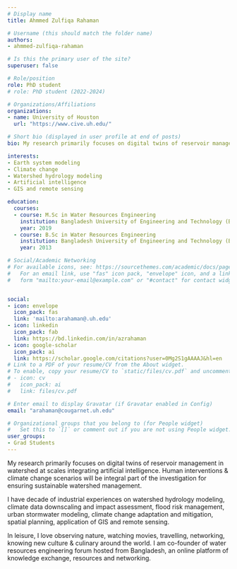 ```yaml
---
# Display name
title: Ahmmed Zulfiqa Rahaman

# Username (this should match the folder name)
authors:
- ahmmed-zulfiqa-rahaman

# Is this the primary user of the site?
superuser: false

# Role/position
role: PhD student
# role: PhD student (2022-2024)

# Organizations/Affiliations
organizations:
- name: University of Houston
  url: "https://www.cive.uh.edu/"

# Short bio (displayed in user profile at end of posts)
bio: My research primarily focuses on digital twins of reservoir management in watershed at scales integrating artificial intelligence. 

interests:
- Earth system modeling 
- Climate change
- Watershed hydrology modeling
- Artificial intelligence
- GIS and remote sensing

education:
  courses:
  - course: M.Sc in Water Resources Engineering
    institution: Bangladesh University of Engineering and Technology (BUET)
    year: 2019
  - course: B.Sc in Water Resources Engineering
    institution: Bangladesh University of Engineering and Technology (BUET)
    year: 2013

# Social/Academic Networking
# For available icons, see: https://sourcethemes.com/academic/docs/page-builder/#icons
#   For an email link, use "fas" icon pack, "envelope" icon, and a link in the
#   form "mailto:your-email@example.com" or "#contact" for contact widget.


social:
- icon: envelope
  icon_pack: fas
  link: 'mailto:arahaman@.uh.edu'
- icon: linkedin
  icon_pack: fab
  link: https://bd.linkedin.com/in/azrahaman
- icon: google-scholar
  icon_pack: ai
  link: https://scholar.google.com/citations?user=0Mg2S1gAAAAJ&hl=en
# Link to a PDF of your resume/CV from the About widget.
# To enable, copy your resume/CV to `static/files/cv.pdf` and uncomment the lines below.
# - icon: cv
#   icon_pack: ai
#   link: files/cv.pdf

# Enter email to display Gravatar (if Gravatar enabled in Config)
email: "arahaman@cougarnet.uh.edu"

# Organizational groups that you belong to (for People widget)
#   Set this to `[]` or comment out if you are not using People widget.
user_groups:
- Grad Students
---
```


My research primarily focuses on digital twins of reservoir management in watershed at scales integrating artificial intelligence. Human interventions & climate change scenarios will be integral part of the investigation for ensuring sustainable watershed management.   

I have decade of industrial experiences on watershed hydrology modeling, climate data downscaling and impact assessment, flood risk management, urban stormwater modeling, climate change adaptation and mitigation, spatial planning, application of GIS and remote sensing. 

In leisure, I love observing nature, watching movies, travelling, networking, knowing new culture & culinary around the world. I am co-founder of water resources engineering forum hosted from Bangladesh, an online platform of knowledge exchange, resources and networking.  